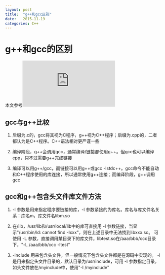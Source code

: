 ```yaml
---
layout: post
title:  "g++和gcc区别"
date:   2015-11-19
categories: C++
---
```


# g++和gcc的区别

本文参考![文章](http://blog.chinaunix.net/uid-23023613-id-88201.html)

## gcc与g++比较

1. 后缀为.c的，gcc将其视为C程序，g++视为C++程序；后缀为.cpp的，二者都认为是C++程序。C++语法相对更严谨一些

2. 编译阶段，g++会调用gcc，通常编译/链接都使用g++。但gcc也可以编译cpp，只不过需要g++完成链接

3. 编译可以用g++/gcc，而链接可以用g++或gcc -lstdc++。gcc命令不能自动和C++程序使用的库连接，所以通常使用g++连接；而编译阶段，g++调用gcc

## gcc和g++包含头文件库文件方法

1. -l 参数是用来指定程序要链接的库，-l 参数紧接的为库名。库名与库文件名关系：库名m，库文件名libm.so

2. 在/lib，/usr/lib和/usr/local/lib中的库可直接用 -l 参数链接，当显示"/usr/bin/ld: cannot find -lxxx"，则在上述目录中无法找到libxxx.so。 可使用 -L 参数，直接调用某目录下的库文件，libtest.so在/aaa/bbb/ccc目录下，"-L /aaa/bbb/ccc -ltest"

3. -include 用来包含头文件，但一般情况下包含头文件都是在源码中实现的。 -I 是用来指定头文件目录的，默认目录为/usr/include，可用 -I 参数指定目录，如头文件放在/myinclude中，使用"-I /myinclude"


